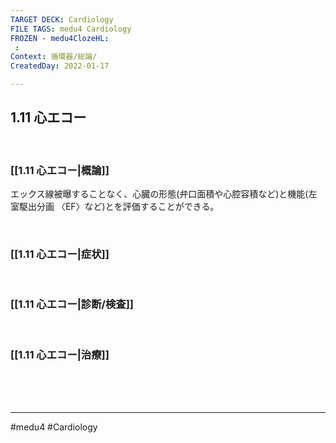 ```yaml
---
TARGET DECK: Cardiology
FILE TAGS: medu4 Cardiology
FROZEN - medu4ClozeHL:
 : 
Context: 循環器/総論/
CreatedDay: 2022-01-17

---
```


## 1.11 心エコー

<br>

### [[1.11 心エコー|概論]]
エックス線被曝することなく、心臓の形態(弁口面積や心腔容積など)と機能(左室駆出分画 〈EF〉など)とを評価することができる。
 

<br>

### [[1.11 心エコー|症状]]


<br>

### [[1.11 心エコー|診断/検査]]


<br>

### [[1.11 心エコー|治療]]


<br><br><br>

---
#medu4 #Cardiology